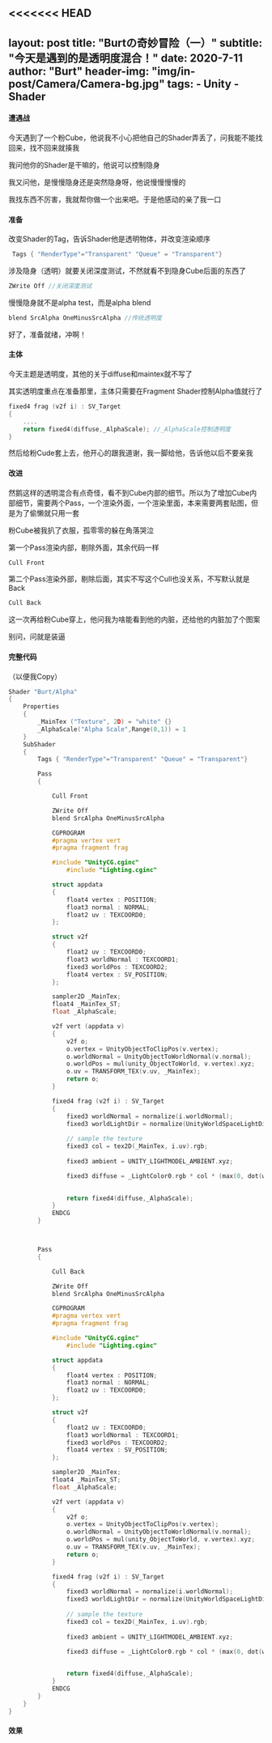 <<<<<<< HEAD
---
layout:     post
title:      "Burtの奇妙冒险（一）"
subtitle:   "今天是遇到的是透明度混合！"
date:       2020-7-11
author:     "Burt"
header-img: "img/in-post/Camera/Camera-bg.jpg"
tags:
    - Unity
    - Shader
---





#### 遭遇战

今天遇到了一个粉Cube，他说我不小心把他自己的Shader弄丢了，问我能不能找回来，找不回来就揍我

我问他你的Shader是干嘛的，他说可以控制隐身

我又问他，是慢慢隐身还是突然隐身呀，他说慢慢慢慢的

我找东西不厉害，我就帮你做一个出来吧。于是他感动的亲了我一口

#### 准备

改变Shader的Tag，告诉Shader他是透明物体，并改变渲染顺序

~~~c
 Tags { "RenderType"="Transparent" "Queue" = "Transparent"}
~~~



涉及隐身（透明）就要关闭深度测试，不然就看不到隐身Cube后面的东西了

~~~c
ZWrite Off //关闭深度测试
~~~

慢慢隐身就不是alpha test，而是alpha blend

~~~c
blend SrcAlpha OneMinusSrcAlpha //传统透明度
~~~

好了，准备就绪，冲啊！



#### 主体

今天主题是透明度，其他的关于diffuse和maintex就不写了

其实透明度重点在准备那里，主体只需要在Fragment Shader控制Alpha值就行了

~~~c
fixed4 frag (v2f i) : SV_Target
{
	....
	return fixed4(diffuse,_AlphaScale);	//_AlphaScale控制透明度
}
~~~

然后给粉Cude套上去，他开心的跟我道谢，我一脚给他，告诉他以后不要亲我



#### 改进

然鹅这样的透明混合有点奇怪，看不到Cube内部的细节。所以为了增加Cube内部细节，需要两个Pass，一个渲染外面，一个渲染里面，本来需要两套贴图，但是为了偷懒就只用一套



粉Cube被我扒了衣服，孤零零的躲在角落哭泣



第一个Pass渲染内部，剔除外面，其余代码一样

~~~c
Cull Front
~~~

第二个Pass渲染外部，剔除后面，其实不写这个Cull也没关系，不写默认就是Back

~~~c
Cull Back
~~~

这一次再给粉Cube穿上，他问我为啥能看到他的内脏，还给他的内脏加了个图案

别问，问就是装逼







#### 完整代码

（以便我Copy）

~~~c
Shader "Burt/Alpha"
{
    Properties
    {
        _MainTex ("Texture", 2D) = "white" {}
		_AlphaScale("Alpha Scale",Range(0,1)) = 1
    }
    SubShader
    {
        Tags { "RenderType"="Transparent" "Queue" = "Transparent"}

        Pass
        {

			Cull Front

			ZWrite Off
			blend SrcAlpha OneMinusSrcAlpha

            CGPROGRAM
            #pragma vertex vert
            #pragma fragment frag

            #include "UnityCG.cginc"
				#include "Lighting.cginc"

            struct appdata
            {
                float4 vertex : POSITION;
				float3 normal : NORMAL;
                float2 uv : TEXCOORD0;
            };

            struct v2f
            {
                float2 uv : TEXCOORD0;
				float3 worldNormal : TEXCOORD1;
				fixed3 worldPos : TEXCOORD2;
                float4 vertex : SV_POSITION;
            };

            sampler2D _MainTex;
            float4 _MainTex_ST;
			float _AlphaScale;

            v2f vert (appdata v)
            {
                v2f o;
                o.vertex = UnityObjectToClipPos(v.vertex);
				o.worldNormal = UnityObjectToWorldNormal(v.normal);
				o.worldPos = mul(unity_ObjectToWorld, v.vertex).xyz;
                o.uv = TRANSFORM_TEX(v.uv, _MainTex);
                return o;
            }

            fixed4 frag (v2f i) : SV_Target
            {
				fixed3 worldNormal = normalize(i.worldNormal);
				fixed3 worldLightDir = normalize(UnityWorldSpaceLightDir(i.worldPos));
				
                // sample the texture
                fixed3 col = tex2D(_MainTex, i.uv).rgb;
				
				fixed3 ambient = UNITY_LIGHTMODEL_AMBIENT.xyz;

				fixed3 diffuse = _LightColor0.rgb * col * (max(0, dot(worldNormal, worldLightDir)) * 0.5 + 0.5) + ambient;
				

                return fixed4(diffuse,_AlphaScale);
            }
            ENDCG
        }



		Pass
        {

			Cull Back

			ZWrite Off
			blend SrcAlpha OneMinusSrcAlpha

            CGPROGRAM
            #pragma vertex vert
            #pragma fragment frag

            #include "UnityCG.cginc"
				#include "Lighting.cginc"

            struct appdata
            {
                float4 vertex : POSITION;
				float3 normal : NORMAL;
                float2 uv : TEXCOORD0;
            };

            struct v2f
            {
                float2 uv : TEXCOORD0;
				float3 worldNormal : TEXCOORD1;
				fixed3 worldPos : TEXCOORD2;
                float4 vertex : SV_POSITION;
            };

            sampler2D _MainTex;
            float4 _MainTex_ST;
			float _AlphaScale;

            v2f vert (appdata v)
            {
                v2f o;
                o.vertex = UnityObjectToClipPos(v.vertex);
				o.worldNormal = UnityObjectToWorldNormal(v.normal);
				o.worldPos = mul(unity_ObjectToWorld, v.vertex).xyz;
                o.uv = TRANSFORM_TEX(v.uv, _MainTex);
                return o;
            }

            fixed4 frag (v2f i) : SV_Target
            {
				fixed3 worldNormal = normalize(i.worldNormal);
				fixed3 worldLightDir = normalize(UnityWorldSpaceLightDir(i.worldPos));
				
                // sample the texture
                fixed3 col = tex2D(_MainTex, i.uv).rgb;
				
				fixed3 ambient = UNITY_LIGHTMODEL_AMBIENT.xyz;

				fixed3 diffuse = _LightColor0.rgb * col * (max(0, dot(worldNormal, worldLightDir)) * 0.5 + 0.5) + ambient;
				

                return fixed4(diffuse,_AlphaScale);
            }
            ENDCG
        }
    }
}

~~~





#### 效果

<html lang="en-us">
  <head>
    <link rel="stylesheet" href="/assets/Unity/Shader/TemplateData/style.css">
    <script src="/assets/Unity/Shader/TemplateData/UnityProgress.js"></script>  
    <script src="/assets/Unity/Shader/Build/UnityLoader.js"></script>
    <script>
      var unityInstance = UnityLoader.instantiate("gameContainer", "/assets/Unity/Shader/Build/Shader.json", {onProgress: UnityProgress});
        function changeSceneName(){
         unityInstance.SendMessage("SceneManager","setSceneName","AlphaBlend");
      }
    </script>
  </head>
  <body>
    <div class="webgl-content">
      <div id="gameContainer" style="width: 700px; height: 470px"></div>
      <div class="footer">
        <div class="webgl-logo"></div>
        <div class="fullscreen" onclick="gameInstance.SetFullscreen(1)"></div>
      </div>
    </div>
  </body>
</html>





Reference：《Shader入门精要》
=======
---
layout:     post
title:      "Burtの奇妙冒险（一）"
subtitle:   "今天是遇到的是透明度混合！"
date:       2020-7-11
author:     "Burt"
header-img: "img/in-post/Camera/Camera-bg.jpg"
tags:
    - Unity
    - Shader
---





#### 遭遇战

今天遇到了一个粉Cube，他说我不小心把他自己的Shader弄丢了，问我能不能找回来，找不回来就揍我

我问他你的Shader是干嘛的，他说可以控制隐身

我又问他，是慢慢隐身还是突然隐身呀，他说慢慢慢慢的

我找东西不厉害，我就帮你做一个出来吧。于是他感动的亲了我一口

#### 准备

改变Shader的Tag，告诉Shader他是透明物体，并改变渲染顺序

~~~c
 Tags { "RenderType"="Transparent" "Queue" = "Transparent"}
~~~



涉及隐身（透明）就要关闭深度测试，不然就看不到隐身Cube后面的东西了

~~~c
ZWrite Off //关闭深度测试
~~~

慢慢隐身就不是alpha test，而是alpha blend

~~~c
blend SrcAlpha OneMinusSrcAlpha //传统透明度
~~~

好了，准备就绪，冲啊！



#### 主体

今天主题是透明度，其他的关于diffuse和maintex就不写了

其实透明度重点在准备那里，主体只需要在Fragment Shader控制Alpha值就行了

~~~c
fixed4 frag (v2f i) : SV_Target
{
	....
	return fixed4(diffuse,_AlphaScale);	//_AlphaScale控制透明度
}
~~~

然后给粉Cude套上去，他开心的跟我道谢，我一脚给他，告诉他以后不要亲我



#### 完整代码

（以便我Copy）

~~~c
Shader "Burt/AlphaBlend"
{
    Properties
    {
        _MainTex ("Texture", 2D) = "white" {}
		_AlphaScale("Alpha Scale",Range(0,1)) = 1
    }
    SubShader
    {
        Tags { "RenderType"="Transparent" "Queue" = "Transparent"}

		ZWrite Off
		blend SrcAlpha OneMinusSrcAlpha

        Pass
        {
            CGPROGRAM
            #pragma vertex vert
            #pragma fragment frag

            #include "UnityCG.cginc"
				#include "Lighting.cginc"

            struct appdata
            {
                float4 vertex : POSITION;
				float3 normal : NORMAL;
                float2 uv : TEXCOORD0;
            };

            struct v2f
            {
                float2 uv : TEXCOORD0;
				float3 worldNormal : TEXCOORD1;
				fixed3 worldPos : TEXCOORD2;
                float4 vertex : SV_POSITION;
            };

            sampler2D _MainTex;
            float4 _MainTex_ST;
			float _AlphaScale;

            v2f vert (appdata v)
            {
                v2f o;
                o.vertex = UnityObjectToClipPos(v.vertex);
				o.worldNormal = UnityObjectToWorldNormal(v.normal);
				o.worldPos = mul(unity_ObjectToWorld, v.vertex).xyz;
                o.uv = TRANSFORM_TEX(v.uv, _MainTex);
                return o;
            }

            fixed4 frag (v2f i) : SV_Target
            {
				fixed3 worldNormal = normalize(i.worldNormal);
				fixed3 worldLightDir = normalize(UnityWorldSpaceLightDir(i.worldPos));
				
                // sample the texture
                fixed3 col = tex2D(_MainTex, i.uv).rgb;
				
				fixed3 ambient = UNITY_LIGHTMODEL_AMBIENT.xyz;

				fixed3 diffuse = _LightColor0.rgb * col * max(0, dot(worldNormal, worldLightDir)) + ambient;
				

                return fixed4(diffuse,_AlphaScale);
            }
            ENDCG
        }
    }
}
~~~



#### 效果

<html lang="en-us">
  <head>
    <link rel="stylesheet" href="/assets/Unity/Shader/TemplateData/style.css">
    <script src="/assets/Unity/Shader/TemplateData/UnityProgress.js"></script>  
    <script src="/assets/Unity/Shader/Build/UnityLoader.js"></script>
    <script>
      var unityInstance = UnityLoader.instantiate("gameContainer", "/assets/Unity/Shader/Build/Shader.json", {onProgress: UnityProgress});
        function changeSceneName(){
         unityInstance.SendMessage("SceneManager","setSceneName","AlphaBlend");
      }
    </script>
  </head>
  <body>
    <div class="webgl-content">
      <div id="gameContainer" style="width: 700px; height: 470px"></div>
      <div class="footer">
        <div class="webgl-logo"></div>
        <div class="fullscreen" onclick="gameInstance.SetFullscreen(1)"></div>
      </div>
    </div>
  </body>
</html>
>>>>>>> 50d25bf32498063c00489602285c7ebea2e3adef
